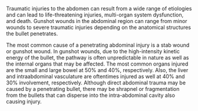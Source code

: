 Traumatic injuries to the abdomen can result from a wide range of etiologies and can lead to life-threatening injuries, multi-organ system dysfunction, and death. Gunshot wounds in the abdominal region can range from minor wounds to severe traumatic injuries depending on the anatomical structures the bullet penetrates.

The most common cause of a penetrating abdominal injury is a stab wound or gunshot wound. In gunshot wounds, due to the high-intensity kinetic energy of the bullet, the pathway is often unpredictable in nature as well as the internal organs that may be affected. The most common organs injured are the small and large bowel at 50% and 40%, respectively. Also, the liver and intraabdominal vasculature are oftentimes injured as well at 40% and 30% involvement, respectively. Although direct abdominal trauma may be caused by a penetrating bullet, there may be shrapnel or fragmentation from the bullets that can disperse into the intra-abdominal cavity also causing injury.